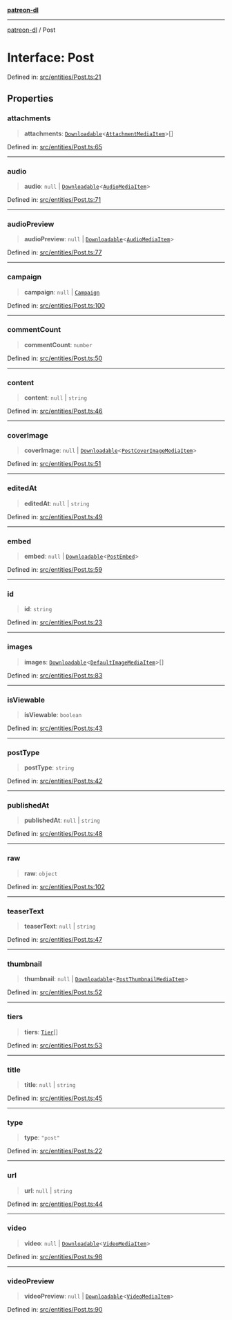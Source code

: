[**patreon-dl**](../README.md)

***

[patreon-dl](../README.md) / Post

# Interface: Post

Defined in: [src/entities/Post.ts:21](https://github.com/patrickkfkan/patreon-dl/blob/4add035452a0337eb07608bde52caecf1dcf43e7/src/entities/Post.ts#L21)

## Properties

### attachments

> **attachments**: [`Downloadable`](../type-aliases/Downloadable.md)\<[`AttachmentMediaItem`](AttachmentMediaItem.md)\>[]

Defined in: [src/entities/Post.ts:65](https://github.com/patrickkfkan/patreon-dl/blob/4add035452a0337eb07608bde52caecf1dcf43e7/src/entities/Post.ts#L65)

***

### audio

> **audio**: `null` \| [`Downloadable`](../type-aliases/Downloadable.md)\<[`AudioMediaItem`](AudioMediaItem.md)\>

Defined in: [src/entities/Post.ts:71](https://github.com/patrickkfkan/patreon-dl/blob/4add035452a0337eb07608bde52caecf1dcf43e7/src/entities/Post.ts#L71)

***

### audioPreview

> **audioPreview**: `null` \| [`Downloadable`](../type-aliases/Downloadable.md)\<[`AudioMediaItem`](AudioMediaItem.md)\>

Defined in: [src/entities/Post.ts:77](https://github.com/patrickkfkan/patreon-dl/blob/4add035452a0337eb07608bde52caecf1dcf43e7/src/entities/Post.ts#L77)

***

### campaign

> **campaign**: `null` \| [`Campaign`](Campaign.md)

Defined in: [src/entities/Post.ts:100](https://github.com/patrickkfkan/patreon-dl/blob/4add035452a0337eb07608bde52caecf1dcf43e7/src/entities/Post.ts#L100)

***

### commentCount

> **commentCount**: `number`

Defined in: [src/entities/Post.ts:50](https://github.com/patrickkfkan/patreon-dl/blob/4add035452a0337eb07608bde52caecf1dcf43e7/src/entities/Post.ts#L50)

***

### content

> **content**: `null` \| `string`

Defined in: [src/entities/Post.ts:46](https://github.com/patrickkfkan/patreon-dl/blob/4add035452a0337eb07608bde52caecf1dcf43e7/src/entities/Post.ts#L46)

***

### coverImage

> **coverImage**: `null` \| [`Downloadable`](../type-aliases/Downloadable.md)\<[`PostCoverImageMediaItem`](PostCoverImageMediaItem.md)\>

Defined in: [src/entities/Post.ts:51](https://github.com/patrickkfkan/patreon-dl/blob/4add035452a0337eb07608bde52caecf1dcf43e7/src/entities/Post.ts#L51)

***

### editedAt

> **editedAt**: `null` \| `string`

Defined in: [src/entities/Post.ts:49](https://github.com/patrickkfkan/patreon-dl/blob/4add035452a0337eb07608bde52caecf1dcf43e7/src/entities/Post.ts#L49)

***

### embed

> **embed**: `null` \| [`Downloadable`](../type-aliases/Downloadable.md)\<[`PostEmbed`](PostEmbed.md)\>

Defined in: [src/entities/Post.ts:59](https://github.com/patrickkfkan/patreon-dl/blob/4add035452a0337eb07608bde52caecf1dcf43e7/src/entities/Post.ts#L59)

***

### id

> **id**: `string`

Defined in: [src/entities/Post.ts:23](https://github.com/patrickkfkan/patreon-dl/blob/4add035452a0337eb07608bde52caecf1dcf43e7/src/entities/Post.ts#L23)

***

### images

> **images**: [`Downloadable`](../type-aliases/Downloadable.md)\<[`DefaultImageMediaItem`](DefaultImageMediaItem.md)\>[]

Defined in: [src/entities/Post.ts:83](https://github.com/patrickkfkan/patreon-dl/blob/4add035452a0337eb07608bde52caecf1dcf43e7/src/entities/Post.ts#L83)

***

### isViewable

> **isViewable**: `boolean`

Defined in: [src/entities/Post.ts:43](https://github.com/patrickkfkan/patreon-dl/blob/4add035452a0337eb07608bde52caecf1dcf43e7/src/entities/Post.ts#L43)

***

### postType

> **postType**: `string`

Defined in: [src/entities/Post.ts:42](https://github.com/patrickkfkan/patreon-dl/blob/4add035452a0337eb07608bde52caecf1dcf43e7/src/entities/Post.ts#L42)

***

### publishedAt

> **publishedAt**: `null` \| `string`

Defined in: [src/entities/Post.ts:48](https://github.com/patrickkfkan/patreon-dl/blob/4add035452a0337eb07608bde52caecf1dcf43e7/src/entities/Post.ts#L48)

***

### raw

> **raw**: `object`

Defined in: [src/entities/Post.ts:102](https://github.com/patrickkfkan/patreon-dl/blob/4add035452a0337eb07608bde52caecf1dcf43e7/src/entities/Post.ts#L102)

***

### teaserText

> **teaserText**: `null` \| `string`

Defined in: [src/entities/Post.ts:47](https://github.com/patrickkfkan/patreon-dl/blob/4add035452a0337eb07608bde52caecf1dcf43e7/src/entities/Post.ts#L47)

***

### thumbnail

> **thumbnail**: `null` \| [`Downloadable`](../type-aliases/Downloadable.md)\<[`PostThumbnailMediaItem`](PostThumbnailMediaItem.md)\>

Defined in: [src/entities/Post.ts:52](https://github.com/patrickkfkan/patreon-dl/blob/4add035452a0337eb07608bde52caecf1dcf43e7/src/entities/Post.ts#L52)

***

### tiers

> **tiers**: [`Tier`](../type-aliases/Tier.md)[]

Defined in: [src/entities/Post.ts:53](https://github.com/patrickkfkan/patreon-dl/blob/4add035452a0337eb07608bde52caecf1dcf43e7/src/entities/Post.ts#L53)

***

### title

> **title**: `null` \| `string`

Defined in: [src/entities/Post.ts:45](https://github.com/patrickkfkan/patreon-dl/blob/4add035452a0337eb07608bde52caecf1dcf43e7/src/entities/Post.ts#L45)

***

### type

> **type**: `"post"`

Defined in: [src/entities/Post.ts:22](https://github.com/patrickkfkan/patreon-dl/blob/4add035452a0337eb07608bde52caecf1dcf43e7/src/entities/Post.ts#L22)

***

### url

> **url**: `null` \| `string`

Defined in: [src/entities/Post.ts:44](https://github.com/patrickkfkan/patreon-dl/blob/4add035452a0337eb07608bde52caecf1dcf43e7/src/entities/Post.ts#L44)

***

### video

> **video**: `null` \| [`Downloadable`](../type-aliases/Downloadable.md)\<[`VideoMediaItem`](VideoMediaItem.md)\>

Defined in: [src/entities/Post.ts:98](https://github.com/patrickkfkan/patreon-dl/blob/4add035452a0337eb07608bde52caecf1dcf43e7/src/entities/Post.ts#L98)

***

### videoPreview

> **videoPreview**: `null` \| [`Downloadable`](../type-aliases/Downloadable.md)\<[`VideoMediaItem`](VideoMediaItem.md)\>

Defined in: [src/entities/Post.ts:90](https://github.com/patrickkfkan/patreon-dl/blob/4add035452a0337eb07608bde52caecf1dcf43e7/src/entities/Post.ts#L90)
